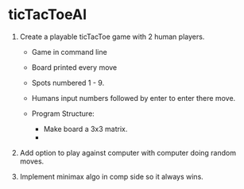 # ticTacToeAI


1. Create a playable ticTacToe game with 2 human players.
    - Game in command line
    - Board printed every move
    - Spots numbered 1 - 9.
    - Humans input numbers followed by enter to enter there move.

    - Program Structure:
        - Make board a 3x3 matrix.
        - 

2. Add option to play against computer with computer doing random moves.

3. Implement minimax algo in comp side so it always wins.